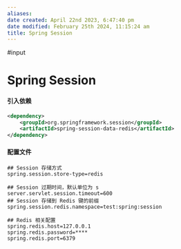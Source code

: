 ```yaml
---
aliases: 
date created: April 22nd 2023, 6:47:40 pm
date modified: February 25th 2024, 11:15:24 am
title: Spring Session
---
```

#input 

# Spring Session

#### 引入依赖
```xml
<dependency> 
	<groupId>org.springframework.session</groupId>
	<artifactId>spring-session-data-redis</artifactId> 
</dependency>
```

#### 配置文件
```properties
## Session 存储方式
spring.session.store-type=redis

## Session 过期时间，默认单位为 s
server.servlet.session.timeout=600
## Session 存储到 Redis 键的前缀
spring.session.redis.namespace=test:spring:session

## Redis 相关配置
spring.redis.host=127.0.0.1
spring.redis.password=****
spring.redis.port=6379
```


